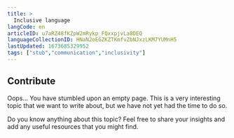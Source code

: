 ```yaml
---
title: >
  Inclusive language
langCode: en
articleID: u7aRZ48fKZpW2mRykp_FQxxpjvLa8DEQ
languageCollectionID: HNaN2oEGZKZTKmfvZbNJxzLKM7YUMnH5
lastUpdated: 1673685329952
tags: ["stub","communication","inclusivity"]
---
```


## **Contribute**

Oops… You have stumbled upon an empty page. This is a very interesting topic that we want to write about, but we have not yet had the time to do so.

Do you know anything about this topic? Feel free to share your insights and add any useful resources that you might find.